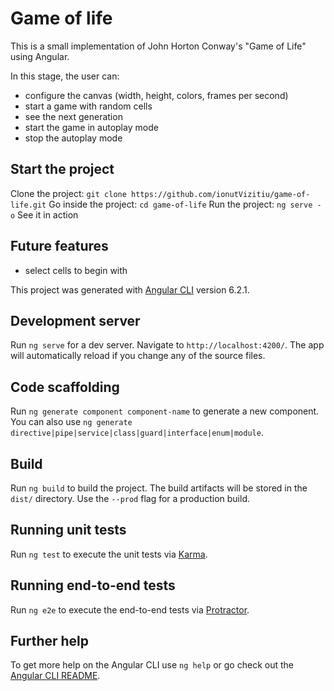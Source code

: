# Game of life

This is a small implementation of John Horton Conway's "Game of Life" using Angular.

In this stage, the user can:
- configure the canvas (width, height, colors, frames per second)
- start a game with random cells
- see the next generation
- start the game in autoplay mode
- stop the autoplay mode


## Start the project
Clone the project: `git clone https://github.com/ionutVizitiu/game-of-life.git`
Go inside the project: `cd game-of-life`
Run the project: `ng serve -o`
See it in action

## Future features
- select cells to begin with

This project was generated with [Angular CLI](https://github.com/angular/angular-cli) version 6.2.1.

## Development server

Run `ng serve` for a dev server. Navigate to `http://localhost:4200/`. The app will automatically reload if you change any of the source files.

## Code scaffolding

Run `ng generate component component-name` to generate a new component. You can also use `ng generate directive|pipe|service|class|guard|interface|enum|module`.

## Build

Run `ng build` to build the project. The build artifacts will be stored in the `dist/` directory. Use the `--prod` flag for a production build.

## Running unit tests

Run `ng test` to execute the unit tests via [Karma](https://karma-runner.github.io).

## Running end-to-end tests

Run `ng e2e` to execute the end-to-end tests via [Protractor](http://www.protractortest.org/).

## Further help

To get more help on the Angular CLI use `ng help` or go check out the [Angular CLI README](https://github.com/angular/angular-cli/blob/master/README.md).
